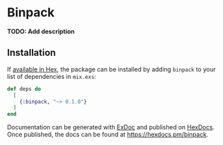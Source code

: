 # Binpack

**TODO: Add description**

## Installation

If [available in Hex](https://hex.pm/docs/publish), the package can be installed
by adding `binpack` to your list of dependencies in `mix.exs`:

```elixir
def deps do
  [
    {:binpack, "~> 0.1.0"}
  ]
end
```

Documentation can be generated with [ExDoc](https://github.com/elixir-lang/ex_doc)
and published on [HexDocs](https://hexdocs.pm). Once published, the docs can
be found at <https://hexdocs.pm/binpack>.

